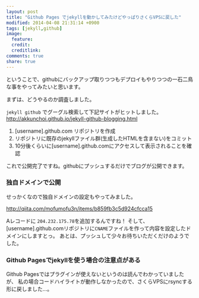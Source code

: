 ```yaml
---
layout: post
title: "Github Pages でjekyllを動かしてみたけどやっぱりさくらVPSに戻した"
modified: 2014-04-08 21:31:14 +0900
tags: [jekyll,github]
image:
  feature:
  credit: 
  creditlink: 
comments: true
share: true
---
```


ということで、githubにバックアップ取りつつもデプロイもやりつつの一石二鳥な事をやってみたいと思います。

まずは、どうやるのか調査しました。

`jekyll github` でグーグル検索して下記サイトがヒットしました。
<a href="http://akkunchoi.github.io/jekyll-github-blogging.html" target="_blank">http://akkunchoi.github.io/jekyll-github-blogging.html</a>



1. [username].github.com リポジトリを作成
1. リポジトリに既存のjekyllファイル群(生成したHTMLを含まない)をコミット
1. 10分後くらいに[username].github.comにアクセスして表示されることを確認

これで公開完了ですね。githubにプッシュするだけでブログが公開できます。

### 独自ドメインで公開

せっかくなので独自ドメインの設定もやってみました。

<a href="http://qiita.com/mofumofu3n/items/b859fb3c5d924cfcca15" target="_blank">http://qiita.com/mofumofu3n/items/b859fb3c5d924cfcca15</a>

Aレコードに `204.232.175.78`を追加するんですね！
そして、[username].github.comリポジトリに`CNAME`ファイルを作って内容を設定したドメインにしますとっ。
あとは、プッシュして少々お待ちいただくだけのようでした。

### Github Pagesでjekyllを使う場合の注意点がある
Github Pagesではプラグインが使えないというのは読んでわかっていましたが、
私の場合コードハイライトが動作しなかったので、さくらVPSにrsyncする形に戻しました...。

